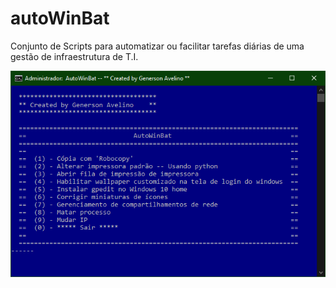 # autoWinBat
Conjunto de Scripts para automatizar ou facilitar tarefas diárias de uma gestão de infraestrutura de T.I.

![Alt text](./tela.PNG "Home AutoWinBat")
